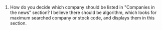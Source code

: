 1. How do you decide which company should be listed in "Companies in the news" section? I believe there should be algorithm, which looks for maximum searched company or stock code, and displays them in this section.
